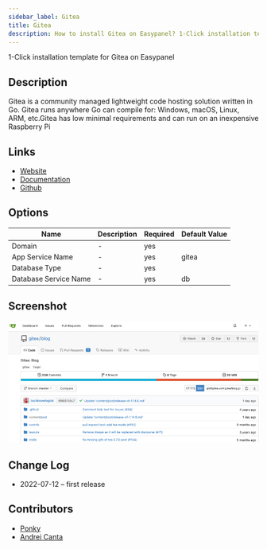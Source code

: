 ```yaml
---
sidebar_label: Gitea
title: Gitea
description: How to install Gitea on Easypanel? 1-Click installation template for Gitea on Easypanel
---
```


<!-- generated -->

1-Click installation template for Gitea on Easypanel

## Description

Gitea is a community managed lightweight code hosting solution written in Go. Gitea runs anywhere Go can compile for: Windows, macOS, Linux, ARM, etc.Gitea has low minimal requirements and can run on an inexpensive Raspberry Pi

## Links

- [Website](https://gitea.io/en-us/)
- [Documentation](https://docs.gitea.io/en-us/)
- [Github](https://github.com/go-gitea/)

## Options

Name | Description | Required | Default Value
-|-|-|-
Domain | - | yes | 
App Service Name | - | yes | gitea
Database Type | - | yes | 
Database Service Name | - | yes | db

## Screenshot

![Gitea Screenshot](./screenshot.png)

## Change Log

- 2022-07-12 – first release

## Contributors

- [Ponky](https://github.com/Ponkhy)
- [Andrei Canta](https://github.com/deiucanta)
